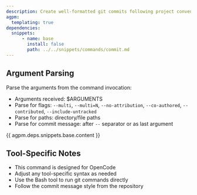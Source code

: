 ```yaml
---
description: Create well-formatted git commits following project conventions - supports single or multiple logically grouped commits
agpm:
  templating: true
dependencies:
  snippets:
      - name: base
        install: false
        path: ../../snippets/commands/commit.md
---
```


## Argument Parsing

Parse the arguments from the command invocation:
- Arguments received: $ARGUMENTS
- Parse for flags: `--multi`, `--multi=N`, `--no-attribution`, `--co-authored`, `--contributed`, `--include-untracked`
- Parse for paths: directory/file paths
- Parse for commit message: after `--` separator or as last argument

{{ agpm.deps.snippets.base.content }}

## Tool-Specific Notes

- This command is designed for OpenCode
- Adjust any tool-specific syntax as needed
- Use the Bash tool to run git commands directly
- Follow the commit message style from the repository
